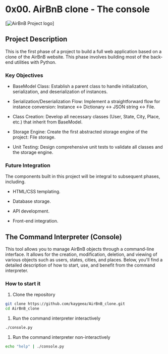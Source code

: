 # 0x00. AirBnB clone - The console

[![AirBnB Project logo](https://s3.amazonaws.com/alx-intranet.hbtn.io/uploads/medias/2018/6/65f4a1dd9c51265f49d0.png?X-Amz-Algorithm=AWS4-HMAC-SHA256&X-Amz-Credential=AKIARDDGGGOUSBVO6H7D%2F20240725%2Fus-east-1%2Fs3%2Faws4_request&X-Amz-Date=20240725T092757Z&X-Amz-Expires=86400&X-Amz-SignedHeaders=host&X-Amz-Signature=3093257f06918e0f604e8721f8232aeaf859c422518cdde823bd1b36f2c931fe)]

## Project Description

This is the first phase of a project to build a full web application based on a clone of the AirBnB website. This phase involves building most of the back-end utilities with Python.

### Key Objectives

- BaseModel Class: Establish a parent class to handle initialization, serialization, and deserialization of instances.

- Serialization/Deserialization Flow: Implement a straightforward flow for instance conversion: Instance <-> Dictionary <-> JSON string <-> File.

- Class Creation: Develop all necessary classes (User, State, City, Place, etc.) that inherit from BaseModel.

- Storage Engine: Create the first abstracted storage engine of the project: File storage.

- Unit Testing: Design comprehensive unit tests to validate all classes and the storage engine.

### Future Integration

The components built in this project will be integral to subsequent phases, including.

- HTML/CSS templating.

- Database storage.

- API development.

- Front-end integration.

## The Command Interpreter (Console)

This tool allows you to manage AirBnB objects through a command-line interface. It allows for the creation, modification, deletion, and viewing of various objects such as users, states, cities, and places. Below, you'll find a detailed description of how to start, use, and benefit from the command interpreter.

### How to start it

1. Clone the repository

```bash
git clone https://github.com/kaygeea/AirBnB_clone.git
cd AirBnB_clone
```

1. Run the command interpreter interactively

```bash
./console.py

```

1. Run the command interpreter non-interactively

```bash
echo "help" | ./console.py

```
